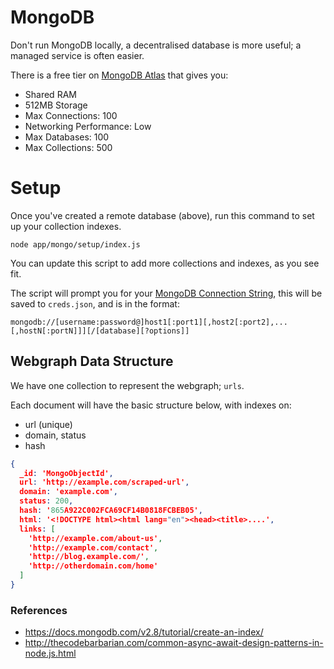 # MongoDB

Don't run MongoDB locally, a decentralised database is more useful; a managed service is often easier.

There is a free tier on [MongoDB Atlas](https://www.mongodb.com/cloud/atlas) that gives you:

* Shared RAM
* 512MB Storage
* Max Connections: 100
* Networking Performance: Low
* Max Databases: 100
* Max Collections: 500

# Setup

Once you've created a remote database (above), run this command to set up your collection indexes.

```shell
node app/mongo/setup/index.js
```

You can update this script to add more collections and indexes, as you see fit.

The script will prompt you for your [MongoDB Connection String](https://docs.mongodb.com/manual/reference/connection-string/), this will be saved to `creds.json`, and is in the format:

`mongodb://[username:password@]host1[:port1][,host2[:port2],...[,hostN[:portN]]][/[database][?options]]`

## Webgraph Data Structure

We have one collection to represent the webgraph; `urls`.

Each document will have the basic structure below, with indexes on:

* url (unique)
* domain, status
* hash

```json
{
  _id: 'MongoObjectId',
  url: 'http://example.com/scraped-url',
  domain: 'example.com',
  status: 200,
  hash: '865A922C002FCA69CF14B0818FCBEB05',
  html: '<!DOCTYPE html><html lang="en"><head><title>....',
  links: [
    'http://example.com/about-us',
    'http://example.com/contact',
    'http://blog.example.com/',
    'http://otherdomain.com/home'
  ]
}
```

### References

* https://docs.mongodb.com/v2.8/tutorial/create-an-index/
* http://thecodebarbarian.com/common-async-await-design-patterns-in-node.js.html